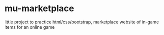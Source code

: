 # mu-marketplace
little project to practice html/css/bootstrap, marketplace website of in-game items for an online game
